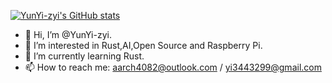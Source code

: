 [![YunYi-zyi's GitHub stats](https://github-readme-stats.vercel.app/api?username=YunYi-zyi)](https://github.com/anuraghazra/github-readme-stats)

- 👋 Hi, I’m @YunYi-zyi.
- 👀 I’m interested in Rust,AI,Open Source and Raspberry Pi.
- 🌱 I’m currently learning Rust.
- 📫 How to reach me: aarch4082@outlook.com / yi3443299@gmail.com

<!---
YunYi-zyi/YunYi-zyi is a ✨ special ✨ repository because its `README.md` (this file) appears on your GitHub profile.
You can click the Preview link to take a look at your changes.
--->
